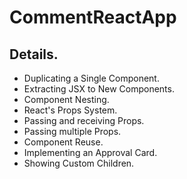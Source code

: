 # CommentReactApp

## Details.

- Duplicating a Single Component.
- Extracting JSX to New Components.
- Component Nesting.
- React's Props System.
- Passing and receiving Props.
- Passing multiple Props.
- Component Reuse.
- Implementing an Approval Card.
- Showing Custom Children.

